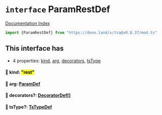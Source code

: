 # `interface` ParamRestDef

[Documentation Index](../README.md)

```ts
import {ParamRestDef} from "https://deno.land/x/tsa@v0.0.37/mod.ts"
```

## This interface has

- 4 properties:
[kind](#-kind-rest),
[arg](#-arg-paramdef),
[decorators](#-decorators-decoratordef),
[tsType](#-tstype-tstypedef)


#### 📄 kind: <mark>"rest"</mark>



#### 📄 arg: [ParamDef](../type.ParamDef/README.md)



#### 📄 decorators?: [DecoratorDef](../interface.DecoratorDef/README.md)\[]



#### 📄 tsType?: [TsTypeDef](../type.TsTypeDef/README.md)



